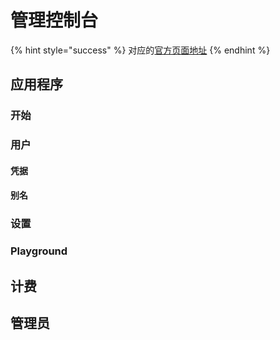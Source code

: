 # 管理控制台

{% hint style="success" %}
对应的[官方页面地址](https://docs.passwordless.dev/guide/admin-console.html)
{% endhint %}

## 应用程序 <a href="#applications" id="applications"></a>

### 开始 <a href="#get-started" id="get-started"></a>

### 用户 <a href="#users" id="users"></a>

#### **凭据** <a href="#credentials" id="credentials"></a>

#### **别名** <a href="#aliases" id="aliases"></a>

### 设置 <a href="#settings" id="settings"></a>

### Playground <a href="#playground" id="playground"></a>

## 计费 <a href="#billing" id="billing"></a>

## 管理员 <a href="#admins" id="admins"></a>

